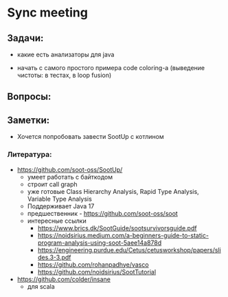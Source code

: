 # Sync meeting

## Задачи:

- какие есть анализаторы для java

- начать с самого простого примера code coloring-а (выведение чистоты: в тестах, в loop fusion)

## Вопросы:

## Заметки:

- Хочется попробовать завести SootUp с котлином

### Литература:

- https://github.com/soot-oss/SootUp/
    - умеет работать с байткодом
    - строит call graph
    - уже готовые Class Hierarchy Analysis, Rapid Type Analysis, Variable Type Analysis
    - Поддерживает Java 17
    - предшественник - https://github.com/soot-oss/soot
    - интересные ссылки
        - https://www.brics.dk/SootGuide/sootsurvivorsguide.pdf
        - https://noidsirius.medium.com/a-beginners-guide-to-static-program-analysis-using-soot-5aee14a878d
        - https://engineering.purdue.edu/Cetus/cetusworkshop/papers/slides.3-3.pdf
        - https://github.com/rohanpadhye/vasco
        - https://github.com/noidsirius/SootTutorial
- https://github.com/colder/insane
    - для scala
